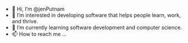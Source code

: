 - 👋 Hi, I’m @jenPutnam
- 👀 I’m interested in developing software that helps people learn, work, and thrive.
- 🌱 I’m currently learning software development and computer science.
- 📫 How to reach me ...

<!---
jenPutnam/jenPutnam is a ✨ special ✨ repository because its `README.md` (this file) appears on your GitHub profile.
You can click the Preview link to take a look at your changes.
--->
